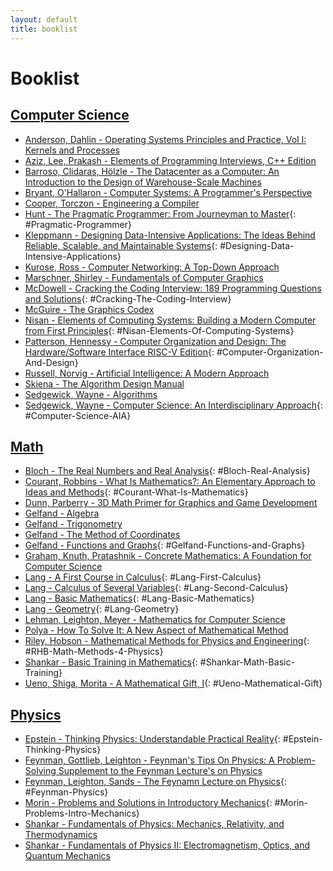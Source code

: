 ```yaml
---
layout: default
title: booklist
---
```


# Booklist

## [Computer Science](https://en.wikipedia.org/wiki/Computer_science)
- [Anderson, Dahlin - Operating Systems Principles and Practice, Vol I: Kernels and Processes](https://www.goodreads.com/book/show/26255746-operating-systems)
- [Aziz, Lee, Prakash - Elements of Programming Interviews, C++ Edition](https://www.goodreads.com/book/show/29731528-elements-of-programming-interviews)
- [Barroso, Clidaras, Hölzle - The Datacenter as a Computer: An Introduction to the Design of Warehouse-Scale Machines](https://www.goodreads.com/book/show/5732978-the-datacenter-as-a-computer)
- [Bryant, O'Hallaron - Computer Systems: A Programmer's Perspective](https://www.goodreads.com/book/show/25403633-computer-systems)
- [Cooper, Torczon - Engineering a Compiler](https://www.goodreads.com/book/show/3408316-engineering-a-compiler-second-edition)
- [Hunt - The Pragmatic Programmer: From Journeyman to Master](https://www.goodreads.com/book/show/4099.The_Pragmatic_Programmer){: #Pragmatic-Programmer}
- [Kleppmann - Designing Data-Intensive Applications: The Ideas Behind Reliable, Scalable, and Maintainable Systems](https://www.goodreads.com/book/show/23463279-designing-data-intensive-applications){: #Designing-Data-Intensive-Applications}
- [Kurose, Ross - Computer Networking: A Top-Down Approach](https://www.goodreads.com/book/show/83847.Computer_Networking)
- [Marschner, Shirley - Fundamentals of Computer Graphics](https://www.goodreads.com/book/show/1933732.Fundamentals_of_Computer_Graphics)
- [McDowell - Cracking the Coding Interview: 189 Programming Questions and Solutions](https://www.goodreads.com/book/show/25707092-cracking-the-coding-interview){: #Cracking-The-Coding-Interview}
- [McGuire - The Graphics Codex](http://graphicscodex.com/index.php)
- [Nisan - Elements of Computing Systems: Building a Modern Computer from First Principles](https://www.goodreads.com/book/show/910789.The_Elements_of_Computing_Systems){: #Nisan-Elements-Of-Computing-Systems}
- [Patterson, Hennessy - Computer Organization and Design: The Hardware/Software Interface RISC-V Edition](https://www.goodreads.com/book/show/35270665-computer-organization-and-design-risc-v-edition){: #Computer-Organization-And-Design}
- [Russell, Norvig - Artificial Intelligence: A Modern Approach](https://www.goodreads.com/book/show/27543.Artificial_Intelligence)
- [Skiena - The Algorithm Design Manual](https://www.goodreads.com/book/show/425208.The_Algorithm_Design_Manual)
- [Sedgewick, Wayne - Algorithms](https://www.goodreads.com/en/book/show/10803540)
- [Sedgewick, Wayne - Computer Science: An Interdisciplinary Approach](https://www.goodreads.com/book/show/26260896-computer-science){: #Computer-Science-AIA}

## [Math](https://en.wikipedia.org/wiki/Mathematics)
- [Bloch - The Real Numbers and Real Analysis](https://www.goodreads.com/book/show/13707101-the-real-numbers-and-real-analysis){: #Bloch-Real-Analysis}
- [Courant, Robbins - What Is Mathematics?: An Elementary Approach to Ideas and Methods](https://www.goodreads.com/book/show/584620.What_Is_Mathematics_){: #Courant-What-Is-Mathematics}
- [Dunn, Parberry - 3D Math Primer for Graphics and Game Development](https://www.goodreads.com/book/show/10226560-3d-math-primer-for-graphics-and-game-development)
- [Gelfand - Algebra](https://www.goodreads.com/book/show/2140100.Algebra)
- [Gelfand - Trigonometry](https://www.goodreads.com/book/show/1414631.Trigonometry)
- [Gelfand - The Method of Coordinates](https://www.goodreads.com/book/show/946677.The_Method_of_Coordinates)
- [Gelfand - Functions and Graphs](https://www.goodreads.com/book/show/8796338-functions-and-graphs){: #Gelfand-Functions-and-Graphs}
- [Graham, Knuth, Pratashnik - Concrete Mathematics: A Foundation for Computer Science](https://www.goodreads.com/book/show/112243.Concrete_Mathematics)
- [Lang - A First Course in Calculus](https://www.goodreads.com/book/show/860480.A_First_Course_in_Calculus){: #Lang-First-Calculus}
- [Lang - Calculus of Several Variables](https://www.goodreads.com/book/show/681184.Calculus_of_Several_Variables){: #Lang-Second-Calculus}
- [Lang - Basic Mathematics](https://www.goodreads.com/book/show/79781.Basic_Mathematics){: #Lang-Basic-Mathematics}
- [Lang - Geometry](https://www.goodreads.com/book/show/737512.Geometry){: #Lang-Geometry}
- [Lehman, Leighton, Meyer - Mathematics for Computer Science](https://www.goodreads.com/book/show/34554089-mathematics-for-computer-science)
- [Polya - How To Solve It: A New Aspect of Mathematical Method](https://www.goodreads.com/book/show/192221.How_to_Solve_It)
- [Riley, Hobson - Mathematical Methods for Physics and Engineering](https://www.goodreads.com/book/show/777145.Mathematical_Methods_for_Physics_and_Engineering){: #RHB-Math-Methods-4-Physics}
- [Shankar - Basic Training in Mathematics](https://www.goodreads.com/en/book/show/1562336.Basic_Training_in_Mathematics){: #Shankar-Math-Basic-Training}
- [Ueno, Shiga, Morita - A Mathematical Gift, I](https://www.goodreads.com/book/show/910650.A_Mathematical_Gift_I){: #Ueno-Mathematical-Gift}

## [Physics](https://en.wikipedia.org/wiki/Physics)
- [Epstein - Thinking Physics: Understandable Practical Reality](https://www.goodreads.com/book/show/268266.Thinking_Physics){: #Epstein-Thinking-Physics}
- [Feynman, Gottlieb, Leighton - Feynman's Tips On Physics: A Problem-Solving Supplement to the Feynman Lecture's on Physics](https://www.goodreads.com/en/book/show/5547)
- [Feynman, Leighton, Sands - The Feynamn Lecture on Physics](https://www.goodreads.com/book/show/5546.The_Feynman_Lectures_on_Physics){: #Feynman-Physics}
- [Morin - Problems and Solutions in Introductory Mechanics](https://www.goodreads.com/book/show/23222800-problems-and-solutions-in-introductory-mechanics){: #Morin-Problems-Intro-Mechanics}
- [Shankar - Fundamentals of Physics: Mechanics, Relativity, and Thermodynamics](https://www.goodreads.com/book/show/18693397-fundamentals-of-physics)
- [Shankar - Fundamentals of Physics II: Electromagnetism, Optics, and Quantum Mechanics](https://www.goodreads.com/book/show/27248467-fundamentals-of-physics-ii)